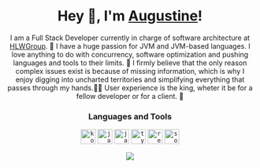 <h1 align="center">Hey 👋, I'm <a href="https://github.com/klepto/">Augustine</a>! </h1>

<p align="center">  
I am a Full Stack Developer currently in charge of software architecture at <a href="https://github.com/hlwgroup">HLWGroup</a>. 💖 I have a huge passion for JVM and JVM-based languages. I love anything to do with concurrency, software optimization and pushing languages and tools to their limits. 💪 I firmly believe that the only reason complex issues exist is because of missing information, which is why I enjoy digging into uncharted territories and simplifying everything that passes through my hands.🕵️‍♀️ User experience is the king, wheter it be for a fellow developer or for a client. 👑
</p>

<h3 align="center">Languages and Tools</h3>

<p align="center">  
  <code><img height="30" src="https://raw.githubusercontent.com/rahul-jha98/github_readme_icons/main/language_and_tools/square/kotlin/kotlin.svg" alt="kotlin"></code>
  <code><img height="30" src="https://raw.githubusercontent.com/rahul-jha98/github_readme_icons/main/language_and_tools/square/java/java.svg" alt="java"></code>
  <code><img height="30" src="https://raw.githubusercontent.com/rahul-jha98/github_readme_icons/main/language_and_tools/square/javascript/javascript.svg" alt="javascript"></code>
  <code><img height="30" src="https://raw.githubusercontent.com/rahul-jha98/github_readme_icons/main/language_and_tools/square/typescript/typescript.svg" alt="typescript"></code>
  <code><img height="30" src="https://raw.githubusercontent.com/rahul-jha98/github_readme_icons/main/language_and_tools/square/react/react.svg" alt="react"></code>
  <code><img height="30" src="https://raw.githubusercontent.com/spothq/cryptocurrency-icons/master/svg/color/eth.svg" alt="solidity"></code>
  
</p>

<p align="center">  
  <img src="https://github-readme-streak-stats.herokuapp.com?user=klepto&theme=github-dark-blue&hide_border=true&date_format=M%20j%5B%2C%20Y%5D" />
</p>
